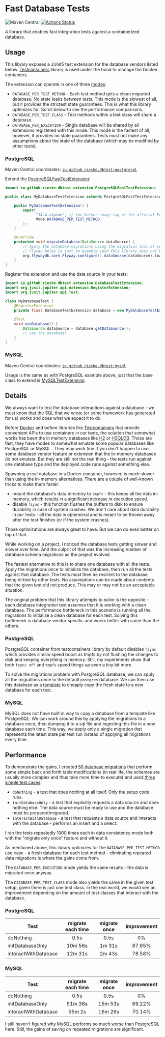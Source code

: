 # Fast Database Tests

![Maven Central](https://img.shields.io/maven-central/v/io.github.rieske.dbtest/postgresql)
[![Actions Status](https://github.com/rieske/java-fast-database-tests/workflows/main/badge.svg)](https://github.com/rieske/java-fast-database-tests/actions)

A library that enables fast integration tests against a containerized database.

## Usage

This library exposes a JUnit5 test extension for the database vendors listed below.
[Testcontainers](https://www.testcontainers.org/) library is used under the hood to manage the Docker containers.

The extension can operate in one of three [modes](base/src/main/java/io/github/rieske/dbtest/extension/DatabaseTestExtension.java):
- `DATABASE_PER_TEST_METHOD` - Each test method gets a clean migrated database. No state leaks between tests.
  This mode is the slowest of all, but it provides the strictest state guarantees. This is what this library
  optimizes for. Scroll below to see the performance comparisons.
- `DATABASE_PER_TEST_CLASS` - Test methods within a test class will share a database.
- `DATABASE_PER_EXECUTION` - Single database will be shared by all extensions registered with this mode.
  This mode is the fastest of all, however, it provides no state guarantees. Tests must not make any
  assumptions about the state of the database (which may be modified by other tests).

### PostgreSQL

Maven Central coordinates: [`io.github.rieske.dbtest:postgresql`](https://mvnrepository.com/artifact/io.github.rieske.dbtest/postgresql)

Extend the [PostgreSQLFastTestExtension](postgresql/src/main/java/io/github/rieske/dbtest/extension/PostgreSQLFastTestExtension.java):
```java
import io.github.rieske.dbtest.extension.PostgreSQLFastTestExtension;

public class MyDatabaseTestExtension extends PostgreSQLFastTestExtension {

    public MyDatabaseTestExtension() {
        super(
              "14.4-alpine", // the Docker image tag of the official PostgreSQL Docker image
              Mode.DATABASE_PER_TEST_METHOD
        );
    }

    @Override
    protected void migrateDatabase(DataSource dataSource) {
        // Apply the database migrations using the migration tool of your choice
        // Flyway below is just an example (and this library does not bring Flyway in)
        org.flywaydb.core.Flyway.configure().dataSource(dataSource).load().migrate();
    }
}
```

Register the extension and use the data source in your tests:
```java
import io.github.rieske.dbtest.extension.DatabaseTestExtension;
import org.junit.jupiter.api.extension.RegisterExtension;
import org.junit.jupiter.api.Test;

class MyDatabaseTest {
    @RegisterExtension
    private final DatabaseTestExtension database = new MyDatabaseTestExtension(); 
    
    @Test
    void useDatabase() {
        DataSource dataSource = database.getDataSource();
        // use the database!
    }
}
```

### MySQL

Maven Central coordinates: [`io.github.rieske.dbtest:mysql`](https://mvnrepository.com/artifact/io.github.rieske.dbtest/mysql)

Usage is the same as with PostgreSQL example above, just that the base class to extend is
[MySQLTestExtension](mysql/src/main/java/io/github/rieske/dbtest/extension/MySQLTestExtension.java).

## Details

We always want to test the database interactions against a database - we must know that the SQL that we wrote
(or some framework has generated for us) works and does what we expect it to do.

Before [Docker](https://www.docker.com/) and before libraries like [Testcontainers](https://www.testcontainers.org/) 
that provide convenient APIs to use containers in our  tests, the solution that somewhat works has been the 
in memory databases like [H2](https://www.h2database.com/html/main.html) or [HSQLDB](https://hsqldb.org/). 
Those are fast, they have modes to somewhat emulate some popular databases like PostgreSQL or MySQL . 
They may work fine if you don't happen to use some database vendor feature or extension
that the in-memory databases do not emulate. 
But they are still not the real thing - the tests run against one database type and 
the deployed code runs against something else.

Spawning a real database in a Docker container, however, is much slower than using the in-memory alternatives.
There are a couple of well-known tricks to make them faster:
- mount the database's data directory to `tmpfs` - this keeps all the data in-memory, which 
   results in a significant increase in execution speed.
- disable `fsync` - this function flushes the buffers to disk to ensure durability in case of system crashes.
  We don't care about data durability in our tests - all the data is ephemeral and is meant to be thrown away
  after the test finishes (or if the system crashes).

Those optimizations are always great to have. But we can do even better on top of that.

While working on a project, I noticed the database tests getting slower and slower over time.
And the culprit of that was the increasing number of database schema migrations as the project evolved.

The fastest alternative to this is to share one database with all the tests. Apply the migrations once to
initialize the database, then run all the tests against that database. The tests must then be resilient to
the database being dirtied by other tests. No assumptions can be made about contents that the given test did not
produce. This may or may not be an acceptable situation.

The original problem that this library attempts to solve is the opposite - each database integration test
assumes that it is working with a clean database. The performance bottleneck in this scenario is running all the
migrations to initialize a clean database for each test.
Solving this bottleneck is database vendor specific and works better with some than the others.

### PostgreSQL

PostgreSQL container from testcontainers library by default disables `fsync` which provides similar speed
boost as tmpfs by not flushing the changes to disk and keeping everything in memory.
Still, my experiments show that both `fsync off` and `tmpfs` speed things up even a tiny bit more.

To solve the migrations problem with PostgreSQL database, we can apply all the migrations once to the default 
`postgres` database.
We can then use this database as a [template](https://www.postgresql.org/docs/current/manage-ag-templatedbs.html)
to cheaply copy the fresh state to a new database for each test.

### MySQL

MySQL does not have built in way to copy a database from a template like PostgreSQL.
We can work around this by applying the migrations to a database once,
then dumping it to a sql file and ingesting this file in a new database each time.
This way, we apply only a single migration that represents the latest state per test run
instead of applying all migrations every time.

## Performance

To demonstrate the gains, I created [50 database migrations](base/src/testFixtures/resources/db/migration)
that perform some simple back and forth table modifications 
(in real life, the schemas are usually more complex and thus take more time to execute) and used [three simple test cases](base/src/testFixtures/java/io/github/rieske/dbtest/PerformanceTests.java):
- `doNothing` - a test that does nothing at all itself. Only the setup code runs. 
- `initDatabaseOnly` - a test that explicitly requests a data source and does nothing else.
  The data source must be ready to use and the database must be prepared/migrated.
- `interactWithDatabase` - a test that requests a data source and interacts with the database - performs an insert and a select.

I ran the tests repeatedly 1000 times each in data consistency mode both with the "migrate only once" feature and without it.

As mentioned above, this library optimizes for the `DATABASE_PER_TEST_METHOD` use case - a fresh database for each test method - 
eliminating repeated data migrations is where the gains come from.

The `DATABASE_PER_EXECUTION` mode yields the same results - the data is migrated once anyway.

The `DATABASE_PER_TEST_CLASS` mode also yields the same in the given test setup, given there is just one test class.
In the real world, we would see an improvement depending on the amount of test classes that interact with the database.

### PostgreSQL

| Test                 | migrate each time | migrate once | improvement |
|----------------------|:-----------------:|:------------:|:-----------:|
| doNothing            |       0.5s        |     0.5s     |     0%      |
| initDatabaseOnly     |      10m 56s      |    1m 31s    |   87.65%    |
| interactWithDatabase |      12m 31s      |    2m 43s    |   78.58%    |

### MySQL

| Test                 | migrate each time | migrate once | improvement |
|----------------------|:-----------------:|:------------:|:-----------:|
| doNothing            |       0.5s        |     0.5s     |     0%      |
| initDatabaseOnly     |      51m 36s      |   15m 53s    |   69.22%    |
| interactWithDatabase |      55m 2s       |   16m 26s    |   70.14%    |

I still haven't figured why MySQL performs so much worse than PostgreSQL here.
Still, the gains of saving on repeated migrations are significant.
